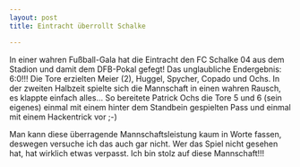 ```yaml
---
layout: post
title: Eintracht überrollt Schalke

---
```


In einer wahren Fußball-Gala hat die Eintracht den FC Schalke 04 aus dem Stadion und damit dem DFB-Pokal gefegt! Das unglaubliche Endergebnis: 6:0!!! Die Tore erzielten Meier (2), Huggel, Spycher, Copado und Ochs. In der zweiten Halbzeit spielte sich die Mannschaft in einen wahren Rausch, es klappte einfach alles... So bereitete Patrick Ochs die Tore 5 und 6 (sein eigenes) einmal mit einem hinter dem Standbein gespielten Pass und einmal mit einem Hackentrick vor ;-)

Man kann diese überragende Mannschaftsleistung kaum in Worte fassen, deswegen versuche ich das auch gar nicht. Wer das Spiel nicht gesehen hat, hat wirklich etwas verpasst. Ich bin stolz auf diese Mannschaft!!!
